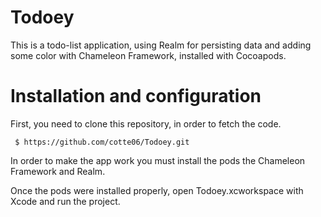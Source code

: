 # Todoey
This is a todo-list application, using Realm for persisting data and adding some color with Chameleon Framework, installed with Cocoapods.

# Installation and configuration

First, you need to clone this repository, in order to fetch the code.

```
 $ https://github.com/cotte06/Todoey.git
 ```

In order to make the app work you must install the pods the Chameleon Framework and Realm.

Once the pods were installed properly, open Todoey.xcworkspace with Xcode and run the project.
